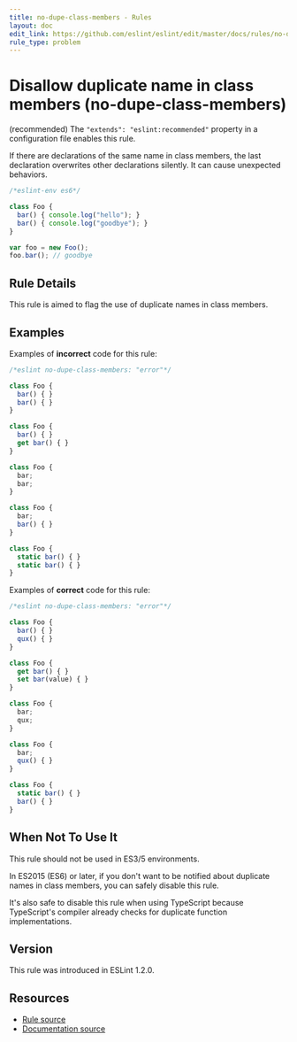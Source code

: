 ```yaml
---
title: no-dupe-class-members - Rules
layout: doc
edit_link: https://github.com/eslint/eslint/edit/master/docs/rules/no-dupe-class-members.md
rule_type: problem
---
```

<!-- Note: No pull requests accepted for this file. See README.md in the root directory for details. -->

# Disallow duplicate name in class members (no-dupe-class-members)

(recommended) The `"extends": "eslint:recommended"` property in a configuration file enables this rule.

If there are declarations of the same name in class members, the last declaration overwrites other declarations silently.
It can cause unexpected behaviors.

```js
/*eslint-env es6*/

class Foo {
  bar() { console.log("hello"); }
  bar() { console.log("goodbye"); }
}

var foo = new Foo();
foo.bar(); // goodbye
```

## Rule Details

This rule is aimed to flag the use of duplicate names in class members.

## Examples

Examples of **incorrect** code for this rule:

```js
/*eslint no-dupe-class-members: "error"*/

class Foo {
  bar() { }
  bar() { }
}

class Foo {
  bar() { }
  get bar() { }
}

class Foo {
  bar;
  bar;
}

class Foo {
  bar;
  bar() { }
}

class Foo {
  static bar() { }
  static bar() { }
}
```

Examples of **correct** code for this rule:

```js
/*eslint no-dupe-class-members: "error"*/

class Foo {
  bar() { }
  qux() { }
}

class Foo {
  get bar() { }
  set bar(value) { }
}

class Foo {
  bar;
  qux;
}

class Foo {
  bar;
  qux() { }
}

class Foo {
  static bar() { }
  bar() { }
}
```

## When Not To Use It

This rule should not be used in ES3/5 environments.

In ES2015 (ES6) or later, if you don't want to be notified about duplicate names in class members, you can safely disable this rule.

It's also safe to disable this rule when using TypeScript because TypeScript's compiler already checks for duplicate function implementations.

## Version

This rule was introduced in ESLint 1.2.0.

## Resources

* [Rule source](https://github.com/eslint/eslint/tree/master/lib/rules/no-dupe-class-members.js)
* [Documentation source](https://github.com/eslint/eslint/tree/master/docs/rules/no-dupe-class-members.md)

